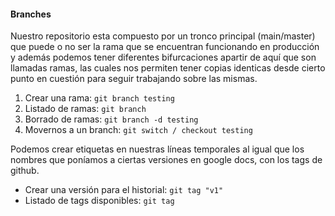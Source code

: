 #### Branches
Nuestro repositorio esta compuesto por un tronco principal (main/master) que puede o no ser la rama que se encuentran funcionando en producción y además podemos tener diferentes bifurcaciones apartir de aquí que son
llamadas ramas, las cuales nos permiten tener copias identicas desde cierto punto en cuestión para seguir trabajando sobre las mismas.

1. Crear una rama: `git branch testing`
2. Listado de ramas: `git branch`
3. Borrado de ramas: `git branch -d testing`
4. Movernos a un branch: `git switch / checkout testing`

Podemos crear etiquetas en nuestras líneas temporales al igual que los nombres que poníamos a ciertas versiones en google docs, con los tags de github.

- Crear una versión para el historial: `git tag "v1"`
- Listado de tags disponibles: `git tag`
